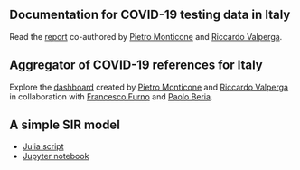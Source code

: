 ## Documentation for COVID-19 testing data in Italy

Read the [report](https://pitmonticone.github.io/covid-italy/owid-testing-italy.html) co-authored by [Pietro Monticone](https://github.com/pitmonticone) and [Riccardo Valperga](https://github.com/Ricvalp). 

## Aggregator of COVID-19 references for Italy

Explore the [dashboard](https://pitmonticone.github.io/covid-italy/dashboard.html) created by [Pietro Monticone](https://github.com/pitmonticone) and [Riccardo Valperga](https://github.com/Ricvalp) in collaboration with [Francesco Furno](https://github.com/FFurno) and [Paolo Beria](https://github.com/beriapaolo).

## A simple SIR model 

* [Julia script](https://github.com/pitmonticone/covid-italy/blob/master/models/sir.jl)
* [Jupyter notebook](https://github.com/pitmonticone/covid-italy/blob/master/models/sir.ipynb)
